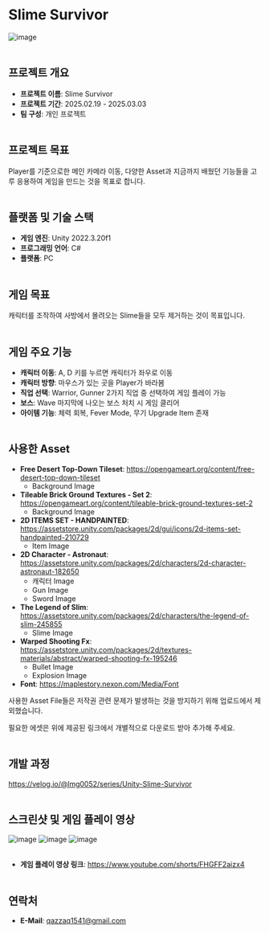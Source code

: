 # Slime Survivor
![image](https://github.com/user-attachments/assets/687fb8a2-9746-4df7-bf29-d85c017b4f3d)
<br><br/>

## 프로젝트 개요
- **프로젝트 이름**: Slime Survivor
- **프로젝트 기간**: 2025.02.19 - 2025.03.03
- **팀 구성**: 개인 프로젝트
<br><br/>

## 프로젝트 목표
Player를 기준으로한 메인 카메라 이동, 다양한 Asset과 지금까지 배웠던 기능들을 고루 응용하여 게임을 만드는 것을 목표로 합니다. 
<br><br/>

## 플랫폼 및 기술 스택
- **게임 엔진**: Unity 2022.3.20f1
- **프로그래밍 언어**: C#
- **플랫폼**: PC
<br><br/>

## 게임 목표
캐릭터를 조작하여 사방에서 몰려오는 Slime들을 모두 제거하는 것이 목표입니다.
<br><br/>

## 게임 주요 기능
- **캐릭터 이동**: A, D 키를 누르면 캐릭터가 좌우로 이동
- **캐릭터 방향**: 마우스가 있는 곳을 Player가 바라봄
- **직업 선택**: Warrior, Gunner 2가지 직업 중 선택하여 게임 플레이 가능
- **보스**: Wave 마지막에 나오는 보스 처치 시 게임 클리어
- **아이템 기능**: 체력 회복, Fever Mode, 무기 Upgrade Item 존재
<br><br/>

## 사용한 Asset
- **Free Desert Top-Down Tileset**: https://opengameart.org/content/free-desert-top-down-tileset
  - Background Image
- **Tileable Brick Ground Textures - Set 2**: https://opengameart.org/content/tileable-brick-ground-textures-set-2
  - Background Image
- **2D ITEMS SET - HANDPAINTED**: https://assetstore.unity.com/packages/2d/gui/icons/2d-items-set-handpainted-210729
  - Item Image
- **2D Character - Astronaut**: https://assetstore.unity.com/packages/2d/characters/2d-character-astronaut-182650
  - 캐릭터 Image
  - Gun Image
  - Sword Image
- **The Legend of Slim**: https://assetstore.unity.com/packages/2d/characters/the-legend-of-slim-245855
  - Slime Image
- **Warped Shooting Fx**: https://assetstore.unity.com/packages/2d/textures-materials/abstract/warped-shooting-fx-195246
  - Bullet Image
  - Explosion Image
- **Font**: https://maplestory.nexon.com/Media/Font

사용한 Asset File들은 저작권 관련 문제가 발생하는 것을 방지하기 위해 업로드에서 제외했습니다.

필요한 에셋은 위에 제공된 링크에서 개별적으로 다운로드 받아 추가해 주세요.
<br><br/>

## 개발 과정
https://velog.io/@lmg0052/series/Unity-Slime-Survivor
<br><br/>

## 스크린샷 및 게임 플레이 영상
![image](https://github.com/user-attachments/assets/d71368a7-0a4e-4f30-87bc-7cd9276938a8)
![image](https://github.com/user-attachments/assets/9b4d554e-e339-4318-84ae-558970bbedcf)
![image](https://github.com/user-attachments/assets/6270c5fb-6e8c-4213-9e83-7b6adcb41e0c)
<br><br/>

- **게임 플레이 영상 링크**: https://www.youtube.com/shorts/FHGFF2aizx4
<br><br/>

## 연락처
- **E-Mail**: qazzaq1541@gmail.com
